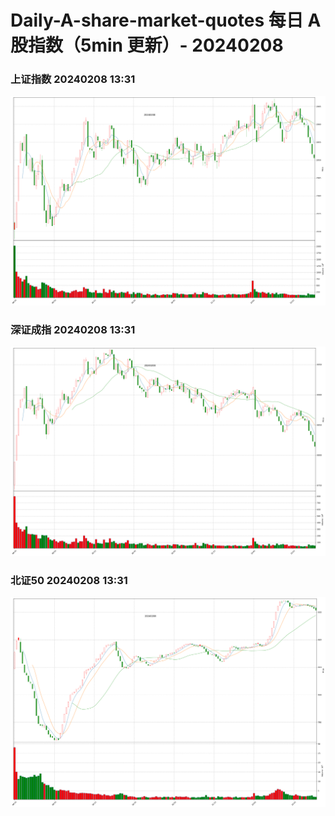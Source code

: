 
# Daily-A-share-market-quotes 每日 A 股指数（5min 更新）- 20240208

### 上证指数 20240208 13:31
![](./fig/2024/2/20240208-sh000001.png)

### 深证成指 20240208 13:31
![](./fig/2024/2/20240208-sz399001.png)

### 北证50 20240208 13:31
![](./fig/2024/2/20240208-bj899050.png)
